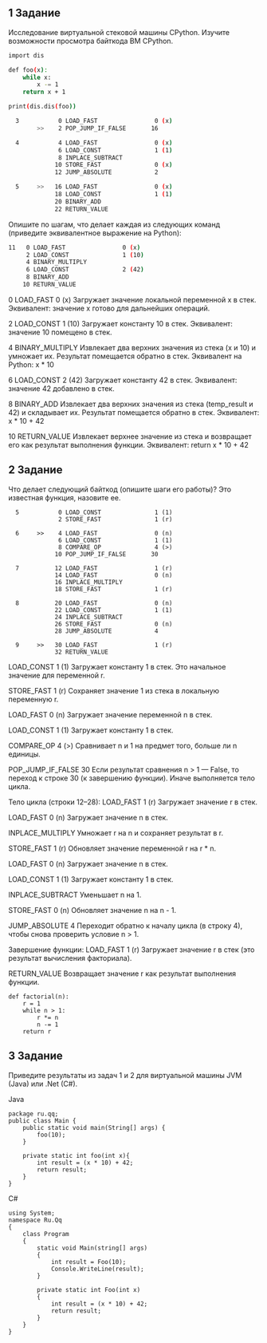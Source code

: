 ## 1 Задание
Исследование виртуальной стековой машины CPython.
Изучите возможности просмотра байткода ВМ CPython.

```bash
import dis

def foo(x):
    while x:
        x -= 1
    return x + 1

print(dis.dis(foo))
```

```bash
  3           0 LOAD_FAST                0 (x)
        >>    2 POP_JUMP_IF_FALSE       16

  4           4 LOAD_FAST                0 (x)
              6 LOAD_CONST               1 (1)
              8 INPLACE_SUBTRACT
             10 STORE_FAST               0 (x)
             12 JUMP_ABSOLUTE            2

  5     >>   16 LOAD_FAST                0 (x)
             18 LOAD_CONST               1 (1)
             20 BINARY_ADD
             22 RETURN_VALUE
```

Опишите по шагам, что делает каждая из следующих команд (приведите эквивалентное выражение на Python):

```bash
11   0 LOAD_FAST                0 (x)
     2 LOAD_CONST               1 (10)
     4 BINARY_MULTIPLY
     6 LOAD_CONST               2 (42)
     8 BINARY_ADD
    10 RETURN_VALUE
```
0 LOAD_FAST 0 (x)
  Загружает значение локальной переменной x в стек.
  Эквивалент: значение x готово для дальнейших операций.

2 LOAD_CONST 1 (10)
  Загружает константу 10 в стек.
  Эквивалент: значение 10 помещено в стек.

4 BINARY_MULTIPLY
  Извлекает два верхних значения из стека (x и 10) и умножает их. Результат помещается обратно в стек.
  Эквивалент на Python: x * 10

6  LOAD_CONST 2 (42)
  Загружает константу 42 в стек.
  Эквивалент: значение 42 добавлено в стек.

8  BINARY_ADD
  Извлекает два верхних значения из стека (temp_result и 42) и складывает их. Результат помещается обратно в стек.
  Эквивалент: x * 10 + 42

10  RETURN_VALUE
  Извлекает верхнее значение из стека и возвращает его как результат выполнения функции.
  Эквивалент: return x * 10 + 42

## 2 Задание
Что делает следующий байткод (опишите шаги его работы)? Это известная функция, назовите ее.
```
  5           0 LOAD_CONST               1 (1)
              2 STORE_FAST               1 (r)

  6     >>    4 LOAD_FAST                0 (n)
              6 LOAD_CONST               1 (1)
              8 COMPARE_OP               4 (>)
             10 POP_JUMP_IF_FALSE       30

  7          12 LOAD_FAST                1 (r)
             14 LOAD_FAST                0 (n)
             16 INPLACE_MULTIPLY
             18 STORE_FAST               1 (r)

  8          20 LOAD_FAST                0 (n)
             22 LOAD_CONST               1 (1)
             24 INPLACE_SUBTRACT
             26 STORE_FAST               0 (n)
             28 JUMP_ABSOLUTE            4

  9     >>   30 LOAD_FAST                1 (r)
             32 RETURN_VALUE
```

LOAD_CONST 1 (1) Загружает константу 1 в стек. Это начальное значение для переменной r.

STORE_FAST 1 (r) Сохраняет значение 1 из стека в локальную переменную r.

LOAD_FAST 0 (n) Загружает значение переменной n в стек.

LOAD_CONST 1 (1) Загружает константу 1 в стек.

COMPARE_OP 4 (>) Сравнивает n и 1 на предмет того, больше ли n единицы.

POP_JUMP_IF_FALSE 30 Если результат сравнения n > 1 — False, то переход к строке 30 (к завершению функции). Иначе выполняется тело цикла.

Тело цикла (строки 12–28): LOAD_FAST 1 (r) Загружает значение r в стек.

LOAD_FAST 0 (n) Загружает значение n в стек.

INPLACE_MULTIPLY Умножает r на n и сохраняет результат в r.

STORE_FAST 1 (r) Обновляет значение переменной r на r * n.

LOAD_FAST 0 (n) Загружает значение n в стек.

LOAD_CONST 1 (1) Загружает константу 1 в стек.

INPLACE_SUBTRACT Уменьшает n на 1.

STORE_FAST 0 (n) Обновляет значение n на n - 1.

JUMP_ABSOLUTE 4 Переходит обратно к началу цикла (в строку 4), чтобы снова проверить условие n > 1.

Завершение функции: LOAD_FAST 1 (r) Загружает значение r в стек (это результат вычисления факториала).

RETURN_VALUE Возвращает значение r как результат выполнения функции.

```
def factorial(n):
    r = 1
    while n > 1:
        r *= n
        n -= 1
    return r
```

## 3 Задание
Приведите результаты из задач 1 и 2 для виртуальной машины JVM (Java) или .Net (C#).

Java

```
package ru.qq;
public class Main {
    public static void main(String[] args) {
        foo(10);
    }

    private static int foo(int x){
        int result = (x * 10) + 42;
        return result;
    }
}
```

C#

```
using System;
namespace Ru.Qq
{
    class Program
    {
        static void Main(string[] args)
        {
            int result = Foo(10);
            Console.WriteLine(result);
        }

        private static int Foo(int x)
        {
            int result = (x * 10) + 42;
            return result;
        }
    }
}
```
